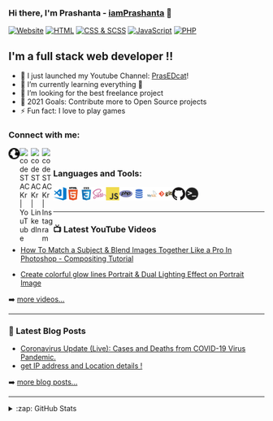 ### Hi there, I'm Prashanta - [iamPrashanta][githublink] 👋

[![Website](https://img.shields.io/website?url=http%3A%2F%2Fworkwithpras.000webhostapp.com%2F)](http://workwithpras.000webhostapp.com/)
[![HTML](https://img.shields.io/github/languages/top/iamPrashanta/JavaScript30?color=DD4B25&label=HTML)](https://github.com/iamPrashanta)
[![CSS & SCSS](https://img.shields.io/github/languages/top/iamPrashanta/GitHub-sidenav-copy?color=2758E5&label=CSS%20%26%20SCSS)](https://github.com/iamPrashanta)
[![JavaScript](https://img.shields.io/github/languages/top/iamPrashanta/basic-and-advance-notes-taking-app?color=EFD81D&logo=javascript&lebel=javascript)](https://github.com/iamPrashanta)
[![PHP](https://img.shields.io/github/languages/top/iamPrashanta/CRUD-php-login-logout?color=6E7BAE&label=PHP&logo=php)](https://github.com/iamPrashanta)




## I'm a full stack web developer !!

- 🔭 I just launched my Youtube Channel: [PrasEDcat][ytchannel]!
- 🌱 I’m currently learning everything 🤣
- 👯 I’m looking for the best freelance project
- 🥅 2021 Goals: Contribute more to Open Source projects
- ⚡ Fun fact: I love to play games


### Connect with me:

[<img align="left" alt="codeSTACKr.com" width="22px" src="https://raw.githubusercontent.com/iconic/open-iconic/master/svg/globe.svg" />][website]
[<img align="left" alt="codeSTACKr | YouTube" width="22px" src="https://cdn.jsdelivr.net/npm/simple-icons@v3/icons/youtube.svg" />][ytchannel]
[<img align="left" alt="codeSTACKr | LinkedIn" width="22px" src="https://cdn.jsdelivr.net/npm/simple-icons@v3/icons/linkedin.svg" />][linkedin]
[<img align="left" alt="codeSTACKr | Instagram" width="22px" src="https://cdn.jsdelivr.net/npm/simple-icons@v3/icons/instagram.svg" />][instagram]

<br />

### Languages and Tools:

[<img align="left" alt="Visual Studio Code" width="26px" src="https://raw.githubusercontent.com/github/explore/80688e429a7d4ef2fca1e82350fe8e3517d3494d/topics/visual-studio-code/visual-studio-code.png" />][vscodetuts]
[<img align="left" alt="HTML5" width="26px" src="https://raw.githubusercontent.com/github/explore/80688e429a7d4ef2fca1e82350fe8e3517d3494d/topics/html/html.png" />][htmlplaylist]
[<img align="left" alt="CSS3" width="26px" src="https://raw.githubusercontent.com/github/explore/80688e429a7d4ef2fca1e82350fe8e3517d3494d/topics/css/css.png" />][cssplaylist]
[<img align="left" alt="Sass" width="26px" src="https://raw.githubusercontent.com/github/explore/80688e429a7d4ef2fca1e82350fe8e3517d3494d/topics/sass/sass.png" />][cssplaylist]
[<img align="left" alt="JavaScript" width="26px" src="https://raw.githubusercontent.com/github/explore/80688e429a7d4ef2fca1e82350fe8e3517d3494d/topics/javascript/javascript.png" />][jsplaylist]
[<img align="left" alt="JavaScript" width="26px" src="https://raw.githubusercontent.com/github/explore/80688e429a7d4ef2fca1e82350fe8e3517d3494d/topics/php/php.png" />][phpplaylist]

[<img align="left" alt="SQL" width="26px" src="https://raw.githubusercontent.com/github/explore/80688e429a7d4ef2fca1e82350fe8e3517d3494d/topics/sql/sql.png" />][sqlplaylist]
[<img align="left" alt="MySQL" width="26px" src="https://raw.githubusercontent.com/github/explore/80688e429a7d4ef2fca1e82350fe8e3517d3494d/topics/mysql/mysql.png" />][sqlplaylist]

[<img align="left" alt="Git" width="26px" src="https://raw.githubusercontent.com/github/explore/80688e429a7d4ef2fca1e82350fe8e3517d3494d/topics/git/git.png" />][climdifbiplaylist]
[<img align="left" alt="GitHub" width="26px" src="https://raw.githubusercontent.com/github/explore/78df643247d429f6cc873026c0622819ad797942/topics/github/github.png" />][climdifbiplaylist]
[<img align="left" alt="Terminal" width="26px" src="https://raw.githubusercontent.com/github/explore/80688e429a7d4ef2fca1e82350fe8e3517d3494d/topics/terminal/terminal.png" />][climdifbiplaylist]

<br />
<br />

---

### 📺 Latest YouTube Videos

<!-- YOUTUBE:START -->
- [How To Match a Subject & Blend Images Together Like a Pro In Photoshop - Compositing Tutorial](https://www.youtube.com/watch?v=Uq7Gkk3j164)

- [Create colorful glow lines Portrait & Dual Lighting Effect on Portrait Image](https://www.youtube.com/watch?v=PzUIZM34-Tw)
<!-- YOUTUBE:END -->

➡️ [more videos...](https://www.youtube.com/channel/UCpJuutthUhuxhGlMzxNSPOQ)

---

### 📕 Latest Blog Posts

<!-- BLOG-POST-LIST:START -->
- [Coronavirus Update (Live): Cases and Deaths from COVID-19 Virus Pandemic.](http://workwithpras.000webhostapp.com/projects/covid19/)
- [get IP address and Location details !](http://workwithpras.000webhostapp.com/projects/my-details/)
<!-- BLOG-POST-LIST:END -->

➡️ [more blog posts...](http://workwithpras.000webhostapp.com/)

---
<details>
  <summary>:zap: GitHub Stats</summary>

  <img align="left" alt="iamPrashanta's GitHub Stats" src="https://github-readme-stats-beta-silk.vercel.app/api?username=iamPrashanta&show_icons=true&hide_border=true" />

</details>


[githublink]: https://github.com/iamPrashanta
[ytchannel]: https://www.youtube.com/channel/UCpJuutthUhuxhGlMzxNSPOQ
[website]: http://workwithpras.000webhostapp.com/
[instagram]: https://www.instagram.com/iamPras20/
[linkedin]: https://www.linkedin.com/in/iamprashanta/
[vscodetuts]: https://www.youtube.com/channel/UCpJuutthUhuxhGlMzxNSPOQ
[htmlplaylist]: https://www.youtube.com/playlist?list=PLzEwB4UA48_7orb7a8IkA264M0EXZ6LoK
[cssplaylist]: https://www.youtube.com/playlist?list=PLzEwB4UA48_4Ch8F1Drso7L_oWn3tGFDw
[jsplaylist]: https://www.youtube.com/playlist?list=PLzEwB4UA48_6m3-SOyHTGv7ZmKqn992Zh
[phpplaylist]: https://www.youtube.com/playlist?list=PLzEwB4UA48_5H97vMzayDIyswL_8klS2y
[photoshopplaylist]: https://www.youtube.com/playlist?list=PLzEwB4UA48_5-rfdYK8SQhi2RWpAyc9-a
[illustratorplaylist]: https://www.youtube.com/playlist?list=PLzEwB4UA48_7HEMM_uKuR2ZL3taTR-joA
[sqlplaylist]: https://www.youtube.com/playlist?list=PLzEwB4UA48_7myMuthp6crcVO_KgpM04B
[climdifbiplaylist]: https://www.youtube.com/playlist?list=PLzEwB4UA48_44SiYnk9uX00wEHXUv0qiY
